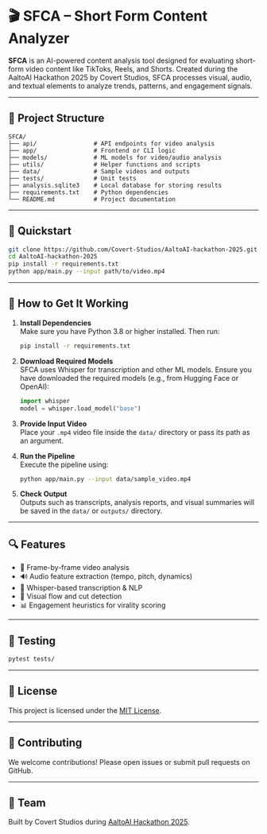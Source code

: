 # 🎬 SFCA – Short Form Content Analyzer

**SFCA** is an AI-powered content analysis tool designed for evaluating short-form video content like TikToks, Reels, and Shorts. Created during the AaltoAI Hackathon 2025 by Covert Studios, SFCA processes visual, audio, and textual elements to analyze trends, patterns, and engagement signals.

---

## 📁 Project Structure

```
SFCA/
├── api/                # API endpoints for video analysis
├── app/                # Frontend or CLI logic
├── models/             # ML models for video/audio analysis
├── utils/              # Helper functions and scripts
├── data/               # Sample videos and outputs
├── tests/              # Unit tests
├── analysis.sqlite3    # Local database for storing results
├── requirements.txt    # Python dependencies
└── README.md           # Project documentation
```

---

## 🚀 Quickstart

```bash
git clone https://github.com/Covert-Studios/AaltoAI-hackathon-2025.git
cd AaltoAI-hackathon-2025
pip install -r requirements.txt
python app/main.py --input path/to/video.mp4
```

---

## 🔧 How to Get It Working

1. **Install Dependencies**  
   Make sure you have Python 3.8 or higher installed. Then run:

   ```bash
   pip install -r requirements.txt
   ```

2. **Download Required Models**  
   SFCA uses Whisper for transcription and other ML models. Ensure you have downloaded the required models (e.g., from Hugging Face or OpenAI):

   ```python
   import whisper
   model = whisper.load_model("base")
   ```

3. **Provide Input Video**  
   Place your `.mp4` video file inside the `data/` directory or pass its path as an argument.

4. **Run the Pipeline**  
   Execute the pipeline using:

   ```bash
   python app/main.py --input data/sample_video.mp4
   ```

5. **Check Output**  
   Outputs such as transcripts, analysis reports, and visual summaries will be saved in the `data/` or `outputs/` directory.

---

## 🔍 Features

- 🎥 Frame-by-frame video analysis
- 🔊 Audio feature extraction (tempo, pitch, dynamics)
- 🧠 Whisper-based transcription & NLP
- 🌈 Visual flow and cut detection
- 📊 Engagement heuristics for virality scoring

---

## 🧪 Testing

```bash
pytest tests/
```

---

## 📜 License

This project is licensed under the [MIT License](LICENSE).

---

## 🤝 Contributing

We welcome contributions! Please open issues or submit pull requests on GitHub.

---

## 👥 Team

Built by Covert Studios during [AaltoAI Hackathon 2025](https://github.com/Covert-Studios/AaltoAI-hackathon-2025).
